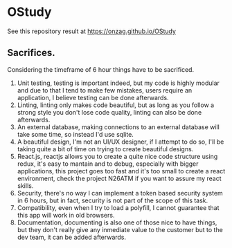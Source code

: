 # OStudy

See this repository result at https://onzag.github.io/OStudy

## Sacrifices.

Considering the timeframe of 6 hour things have to be sacrificed.

1. Unit testing, testing is important indeed, but my code is highly modular and due to that I tend to make few mistakes, users require an application, I believe testing can be done afterwards.
2. Linting, linting only makes code beautiful, but as long as you follow a strong style you don't lose code quality, linting can also be done afterwards.
3. An external database, making connections to an external database will take some time, so instead I'd use sqlite.
4. A beautiful design, I'm not an UI/UX designer, if I attempt to do so, I'll be taking quite a bit of time on trying to create beautiful designs.
5. React.js, reactjs allows you to create a quite nice code structure using redux, it's easy to mantain and to debug, especially with bigger applications, this project goes too fast and it's too small to create a react environment, check the project N26ATM if you want to assure my react skills.
6. Security, there's no way I can implement a token based security system in 6 hours, but in fact, security is not part of the scope of this task.
7. Compatibility, even when I try to load a polyfill, I cannot guarantee that this app will work in old browsers.
8. Documentation, documenting is also one of those nice to have things, but they don't really give any inmediate value to the customer but to the dev team, it can be added afterwards.
